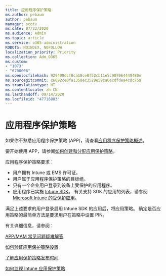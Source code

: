 ```yaml
---
title: 应用程序保护策略
ms.author: pebaum
author: pebaum
manager: scotv
ms.date: 07/22/2020
ms.audience: Admin
ms.topic: article
ms.service: o365-administration
ROBOTS: NOINDEX, NOFOLLOW
localization_priority: Priority
ms.collection: Adm_O365
ms.custom:
- "1073"
- "6700006"
ms.openlocfilehash: 929400dcf0ca18ce8f52cb11e5c907064449480e
ms.sourcegitcommit: c6692ce0fa1358ec3529e59ca0ecdfdea4cdc759
ms.translationtype: HT
ms.contentlocale: zh-CN
ms.lasthandoff: 09/14/2020
ms.locfileid: "47716883"
---
```

# <a name="application-protection-policy"></a>应用程序保护策略

如果你不熟悉应用程序保护策略 (APP)，请查看[应用程序保护策略概述](https://docs.microsoft.com/intune/apps/app-protection-policy)。

要开始使用 APP，请参阅[如何创建和分配应用保护策略](https://docs.microsoft.com/intune/app-protection-policies)。

应用程序保护策略要求：

- 用户拥有 Intune 或 EMS 许可证。
- 用户属于应用程序保护策略的目标组。
- 只有一个企业用户登录到设备上受保护的应用程序。
- 应用程序已实施 [Intune SDK](https://docs.microsoft.com/intune/app-sdk-get-started)。 有关支持 SDK 的应用的列表，请参阅 [Microsoft Intune 的受保护应用](https://docs.microsoft.com/intune/apps-supported-intune-apps)。

满足上述要求的用户登录启用 Intune SDK 的应用后，将应用策略。 确定是否应用策略的最简单方法是要求用户在策略中设置 PIN。 

有关详细信息，请参阅：

[APP/MAM 常见问题疑难解答](https://docs.microsoft.com/intune/apps/troubleshoot-mam)  

[如何验证应用保护策略设置](https://docs.microsoft.com/intune/app-protection-policies-validate)

[了解应用保护策略发布时间](https://docs.microsoft.com/intune/app-protection-policy-delivery)  

[如何监视 Intune 应用保护策略](https://docs.microsoft.com/intune/app-protection-policies-monitor)